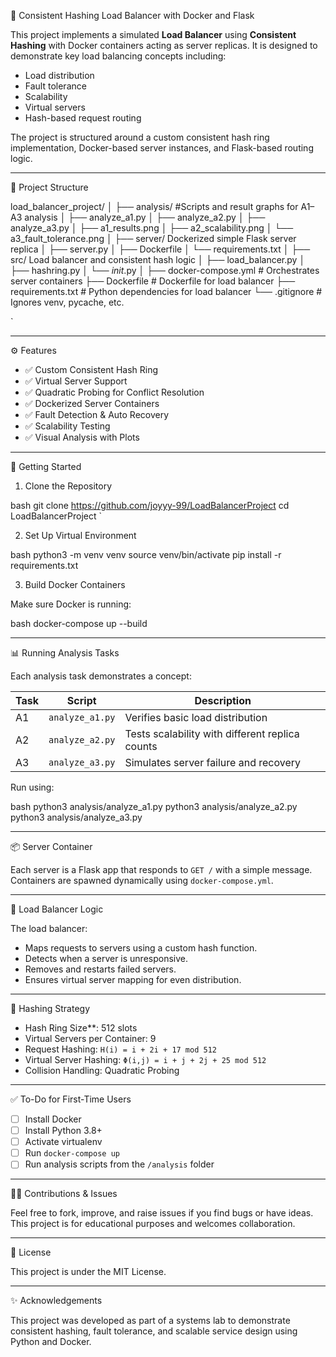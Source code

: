 🧭 Consistent Hashing Load Balancer with Docker and Flask

This project implements a simulated **Load Balancer** using **Consistent Hashing** with Docker containers acting as server replicas. It is designed to demonstrate key load balancing concepts including:
- Load distribution
- Fault tolerance
- Scalability
- Virtual servers
- Hash-based request routing

The project is structured around a custom consistent hash ring implementation, Docker-based server instances, and Flask-based routing logic.

---

📁 Project Structure



load\_balancer\_project/
│
├── analysis/               #Scripts and result graphs for A1–A3 analysis
│   ├── analyze\_a1.py
│   ├── analyze\_a2.py
│   ├── analyze\_a3.py
│   ├── a1\_results.png
│   ├── a2\_scalability.png
│   └── a3\_fault\_tolerance.png
│
├── server/                 Dockerized simple Flask server replica
│   ├── server.py
│   ├── Dockerfile
│   └── requirements.txt
│
├── src/                    Load balancer and consistent hash logic
│   ├── load\_balancer.py
│   ├── hashring.py
│   └── *init*.py
│
├── docker-compose.yml      # Orchestrates server containers
├── Dockerfile              # Dockerfile for load balancer
├── requirements.txt        # Python dependencies for load balancer
└── .gitignore              # Ignores venv, pycache, etc.

`

---

⚙ Features

- ✅ Custom Consistent Hash Ring
- ✅ Virtual Server Support
- ✅ Quadratic Probing for Conflict Resolution
- ✅ Dockerized Server Containers
- ✅ Fault Detection & Auto Recovery
- ✅ Scalability Testing
- ✅ Visual Analysis with Plots

---

🚀 Getting Started

 1. Clone the Repository

bash
git clone https://github.com/joyyy-99/LoadBalancerProject
cd LoadBalancerProject
`

2. Set Up Virtual Environment

bash
python3 -m venv venv
source venv/bin/activate
pip install -r requirements.txt


3. Build Docker Containers

Make sure Docker is running:

bash
docker-compose up --build


---

📊 Running Analysis Tasks

Each analysis task demonstrates a concept:

| Task | Script          | Description                                     |
| ---- | --------------- | ----------------------------------------------- |
| A1   | `analyze_a1.py` | Verifies basic load distribution                |
| A2   | `analyze_a2.py` | Tests scalability with different replica counts |
| A3   | `analyze_a3.py` | Simulates server failure and recovery           |

Run using:

bash
python3 analysis/analyze_a1.py
python3 analysis/analyze_a2.py
python3 analysis/analyze_a3.py


---

📦 Server Container

Each server is a Flask app that responds to `GET /` with a simple message. Containers are spawned dynamically using `docker-compose.yml`.

---

🔁 Load Balancer Logic

The load balancer:

* Maps requests to servers using a custom hash function.
* Detects when a server is unresponsive.
* Removes and restarts failed servers.
* Ensures virtual server mapping for even distribution.

---

📌 Hashing Strategy

* Hash Ring Size**: 512 slots
* Virtual Servers per Container: 9
* Request Hashing: `H(i) = i + 2i + 17 mod 512`
* Virtual Server Hashing: `Φ(i,j) = i + j + 2j + 25 mod 512`
* Collision Handling: Quadratic Probing

---

✅ To-Do for First-Time Users

* [ ] Install Docker
* [ ] Install Python 3.8+
* [ ] Activate virtualenv
* [ ] Run `docker-compose up`
* [ ] Run analysis scripts from the `/analysis` folder

---

🙋‍♂ Contributions & Issues

Feel free to fork, improve, and raise issues if you find bugs or have ideas. This project is for educational purposes and welcomes collaboration.

---

📄 License

This project is under the MIT License.

---

✨ Acknowledgements

This project was developed as part of a systems lab to demonstrate consistent hashing, fault tolerance, and scalable service design using Python and Docker.
